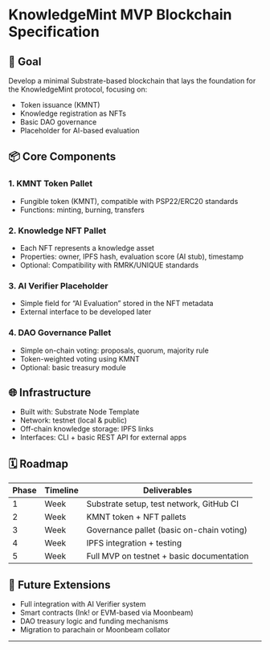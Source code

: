 # KnowledgeMint MVP Blockchain Specification

## 🎯 Goal

Develop a minimal Substrate-based blockchain that lays the foundation for the KnowledgeMint protocol, focusing on:

- Token issuance (KMNT)
- Knowledge registration as NFTs
- Basic DAO governance
- Placeholder for AI-based evaluation

## 📦 Core Components

### 1. KMNT Token Pallet
- Fungible token (KMNT), compatible with PSP22/ERC20 standards
- Functions: minting, burning, transfers

### 2. Knowledge NFT Pallet
- Each NFT represents a knowledge asset
- Properties: owner, IPFS hash, evaluation score (AI stub), timestamp
- Optional: Compatibility with RMRK/UNIQUE standards

### 3. AI Verifier Placeholder
- Simple field for “AI Evaluation” stored in the NFT metadata
- External interface to be developed later

### 4. DAO Governance Pallet
- Simple on-chain voting: proposals, quorum, majority rule
- Token-weighted voting using KMNT
- Optional: basic treasury module

## 🌐 Infrastructure

- Built with: Substrate Node Template
- Network: testnet (local & public)
- Off-chain knowledge storage: IPFS links
- Interfaces: CLI + basic REST API for external apps

## 🗓 Roadmap

| Phase | Timeline     | Deliverables                                  |
|-------|--------------|-----------------------------------------------|
| 1     | Week         | Substrate setup, test network, GitHub CI      |
| 2     | Week         | KMNT token + NFT pallets                      |
| 3     | Week         | Governance pallet (basic on-chain voting)     |
| 4     | Week         | IPFS integration + testing                    |
| 5     | Week         | Full MVP on testnet + basic documentation     |

## 🔮 Future Extensions

- Full integration with AI Verifier system
- Smart contracts (Ink! or EVM-based via Moonbeam)
- DAO treasury logic and funding mechanisms
- Migration to parachain or Moonbeam collator

---

